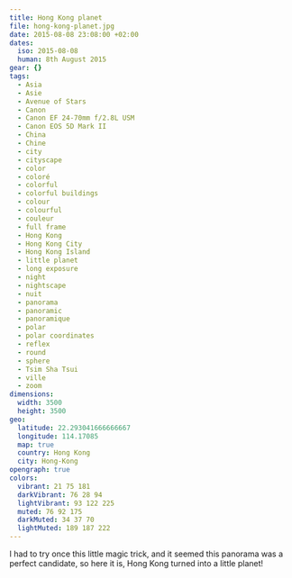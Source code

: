 ```yaml
---
title: Hong Kong planet
file: hong-kong-planet.jpg
date: 2015-08-08 23:08:00 +02:00
dates:
  iso: 2015-08-08
  human: 8th August 2015
gear: {}
tags:
  - Asia
  - Asie
  - Avenue of Stars
  - Canon
  - Canon EF 24-70mm f/2.8L USM
  - Canon EOS 5D Mark II
  - China
  - Chine
  - city
  - cityscape
  - color
  - coloré
  - colorful
  - colorful buildings
  - colour
  - colourful
  - couleur
  - full frame
  - Hong Kong
  - Hong Kong City
  - Hong Kong Island
  - little planet
  - long exposure
  - night
  - nightscape
  - nuit
  - panorama
  - panoramic
  - panoramique
  - polar
  - polar coordinates
  - reflex
  - round
  - sphere
  - Tsim Sha Tsui
  - ville
  - zoom
dimensions:
  width: 3500
  height: 3500
geo:
  latitude: 22.293041666666667
  longitude: 114.17085
  map: true
  country: Hong Kong
  city: Hong-Kong
opengraph: true
colors:
  vibrant: 21 75 181
  darkVibrant: 76 28 94
  lightVibrant: 93 122 225
  muted: 76 92 175
  darkMuted: 34 37 70
  lightMuted: 189 187 222
---
```


I had to try once this little magic trick, and it seemed this panorama was a perfect candidate, so here it is, Hong Kong turned into a little planet!
